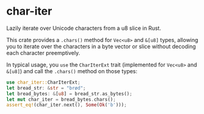 # char-iter
Lazily iterate over Unicode characters from a u8 slice in Rust.

This crate provides a `.chars()` method for `Vec<u8>` and `&[u8]` types, allowing you to iterate over the characters
in a byte vector or slice without decoding each character preemptively.

In typical usage, you `use` the `CharIterExt` trait (implemented for `Vec<u8>` and `&[u8]`) and call the `.chars()`
method on those types:

```rust
use char_iter::CharIterExt;
let bread_str: &str = "brød";
let bread_bytes: &[u8] = bread_str.as_bytes();
let mut char_iter = bread_bytes.chars();
assert_eq!(char_iter.next(), Some(Ok('b')));
```

